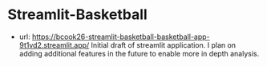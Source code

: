 # Streamlit-Basketball
- url: https://bcook26-streamlit-basketball-basketball-app-9t1vd2.streamlit.app/
Initial draft of streamlit application. I plan on adding additional features in the future to enable more in depth analysis. 


